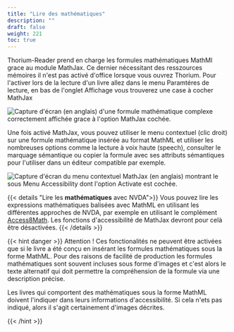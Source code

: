 ```yaml
---
title: "Lire des mathématiques"
description: ""
draft: false
weight: 221
toc: true
---
```



Thorium-Reader prend en charge les formules mathématiques MathMl grace au module MathJax. Ce dernier nécessitant des resszources mémoires il n'est pas activé d'office lorsque vous ouvrez Thorium. 
Pour l'activer lors de la lecture d'un livre allez dans le menu Paramtéres de lecture, en bas de l'onglet Affichage vous trouverez une case à cocher MathJax

<img src="/thorium-reader-doc/images/local-fr/thorium-mathjax.png" alt="Capture d'écran (en anglais) d'une formule mathématique complexe correctement affichée grace à l'option MathJax cochée."/>

Une fois activé MathJax, vous pouvez utiliser le menu contextuel (clic droit) sur une formule mathématique insérée au format MathML et utiliser les nombreuses options comme la lecture à voix haute (speech), consulter le marquage sémantique ou copier la formule avec ses attributs sémantiques pour l'utiliser dans un éditeur compatible par exemple.

<img src="/thorium-reader-doc/images/local-fr/thorium-mathjax-menu.png" alt="Capture d'écran du menu contextuel MathJax (en anglais) montrant le sous Menu Accessibility dont l'option Activate est cochée."/>


{{< details "Lire les **mathématiques** avec NVDA">}}
Vous pouvez lire les expressions mathématiques balisées avec MathML en utilisant les différentes approches de NVDA, par exemple en utilisant le complément [Access8Math](https://addons.nvda-project.org/addons/access8math.fr.html). Les fonctions d'accessibilité de MathJax devront pour celà être désactivées. 
{{< /details >}}

{{< hint danger >}}
Attention ! 
Ces fonctionalités ne peuvent être activées que si le livre a été conçu en insérant les formules mathématiques sous la forme MathML. Pour des raisons de facilité de production les formules mathématiques sont souvent incluses sous forme d'images et c'est alors le texte alternatif qui doit permettre la compréhension de la formule via une description précise. 

Les livres qui comportent des mathématiques sous la forme MathML doivent l'indiquer dans leurs informations d'accessibilité. Si cela n'ets pas indiqué, alors il s'agit certainement d'images décrites.



{{< /hint >}}